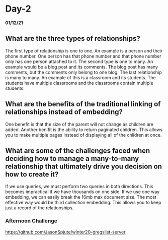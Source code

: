 # Day-2
__01/12/21__

## What are the three types of relationships?

The first type of relationship is one to one. An example is a person and their phone number. One person has that phone number and that phone number only has one person attached to it. The second type is one to many. An example would be a blog post and its comments. The blog post has many comments, but the comments only belong to one blog. The last relationship is many to many. An example of this is a classroom and its students. The students have multiple classrooms and the classrooms contain multiple students.

## What are the benefits of the traditional linking of relationships instead of embedding?

One benefit is that the size of the parent will not change as children are added. Another benifit is the ability to return paginated children. This allows you to make multiple pages instead of displaying all of the children at once. 

## What are some of the challenges faced when deciding how to manage a many-to-many relationship that ultimately drive you decision on how to create it?

If we use queries, we must perform two queries in both directions. This becomes impractical if we have thousands on one side. If we use one way embedding, we can easily break the 16mb max document size. The most effective way would be third collection embedding. This allows you to keep just a record of the relationships.

### Afternoon Challenge

https://github.com/JasonSpjute/winter20-gregslist-server